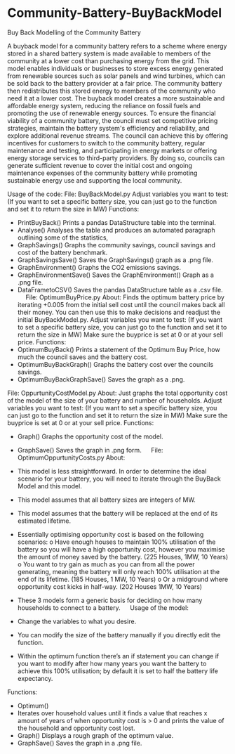 # Community-Battery-BuyBackModel

Buy Back Modelling of the Community Battery

A buyback model for a community battery refers to a scheme where energy stored in a shared battery system is made available to members of the community at a lower cost than purchasing energy from the grid. This model enables individuals or businesses to store excess energy generated from renewable sources such as solar panels and wind turbines, which can be sold back to the battery provider at a fair price. The community battery then redistributes this stored energy to members of the community who need it at a lower cost. The buyback model creates a more sustainable and affordable energy system, reducing the reliance on fossil fuels and promoting the use of renewable energy sources.
To ensure the financial viability of a community battery, the council must set competitive pricing strategies, maintain the battery system's efficiency and reliability, and explore additional revenue streams. The council can achieve this by offering incentives for customers to switch to the community battery, regular maintenance and testing, and participating in energy markets or offering energy storage services to third-party providers. By doing so, councils can generate sufficient revenue to cover the initial cost and ongoing maintenance expenses of the community battery while promoting sustainable energy use and supporting the local community.

Usage of the code:
File: BuyBackModel.py
Adjust variables you want to test: (If you want to set a specific battery size, you can just go to the function and set it to return the size in MW)
Functions:
-	PrintBuyBack()
Prints a pandas DataStructure table into the terminal.
-	Analyse()
Analyses the table and produces an automated paragraph outlining some of the statistics,
-	GraphSavings()
Graphs the community savings, council savings and cost of the battery benchmark.
-	GraphSavingsSave()
Saves the GraphSavings() graph as a .png file.
-	GraphEnvironment()
Graphs the CO2 emissions savings.
-	GraphEnvironmentSave()
Saves the GraphEnvironment() Graph as a .png file.
-	DataFrametoCSV()
Saves the pandas DataStructure table as a .csv file.
 
File: OptimumBuyPrice.py
About: Finds the optimum battery price by iterating +0.005 from the initial sell cost until the council makes back all their money. You can then use this to make decisions and readjust the initial BuyBackModel.py.
Adjust variables you want to test: (If you want to set a specific battery size, you can just go to the function and set it to return the size in MW) Make sure the buyprice is set at 0 or at your sell price.
Functions:
-	OptimumBuyBack()
Prints a statement of the Optimum Buy Price, how much the council saves and the battery cost.
-	OptimumBuyBackGraph()
Graphs the battery cost over the councils savings.
-	OptimumBuyBackGraphSave()
Saves the graph as a .png.

File: OppurtunityCostModel.py
About: Just graphs the total opportunity cost of the model of the size of your battery and number of households.
Adjust variables you want to test: (If you want to set a specific battery size, you can just go to the function and set it to return the size in MW) Make sure the buyprice is set at 0 or at your sell price.
Functions:
-	Graph()
Graphs the opportunity cost of the model.
-	GraphSave()
Saves the graph in .png form. 
 
File: OptimumOppurtunityCosts.py
About: 
-	This model is less straightforward. In order to determine the ideal scenario for your battery, you will need to iterate through the BuyBack Model and this model.
-	This model assumes that all battery sizes are integers of MW.
-	This model assumes that the battery will be replaced at the end of its estimated lifetime.
-	Essentially optimising opportunity cost is based on the following scenarios: 
o	Have enough houses to maintain 100% utilisation of the battery so you will have a high opportunity cost, however you maximise the amount of money saved by the battery.  (225 Houses, 1MW, 10 Years)
o	You want to try gain as much as you can from all the power generating, meaning the battery will only reach 100% utilisation at the end of its lifetime. (185 Houses, 1 MW, 10 Years)
o	Or a midground where opportunity cost kicks in half-way. (202 Houses 1MW, 10 Years)
 
-	These 3 models form a generic basis for deciding on how many households to connect to a battery.
 
Usage of the model:
-	Change the variables to what you desire.
-	You can modify the size of the battery manually if you directly edit the function.
-	Within the optimum function there’s an if statement you can change if you want to modify after how many years you want the battery to achieve this 100% utilisation; by default it is set to half the battery life expectancy.
 
Functions:
-	Optimum()
-	Iterates over household values until it finds a value that reaches x amount of years of when opportunity cost is > 0 and prints the value of the household and opportunity cost lost.
-	Graph()
Displays a rough graph of the optimum value.
-	GraphSave()
Saves the graph in a .png file.
